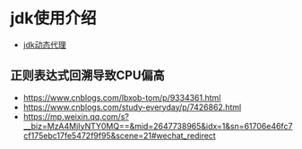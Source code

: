 

# jdk使用介绍
- [jdk动态代理](src/main/java/com/gson/javajdk/proxyjdk/Main.java)

## 正则表达式回溯导致CPU偏高
- https://www.cnblogs.com/lbxob-tom/p/9334361.html
- https://www.cnblogs.com/study-everyday/p/7426862.html
- https://mp.weixin.qq.com/s?__biz=MzA4MjIyNTY0MQ==&mid=2647738965&idx=1&sn=61706e46fc7cf175ebc17fe5472f9f95&scene=21#wechat_redirect